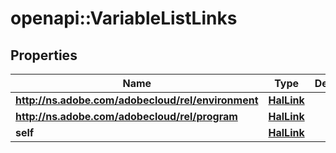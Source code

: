 # openapi::VariableListLinks

## Properties
Name | Type | Description | Notes
------------ | ------------- | ------------- | -------------
**http://ns.adobe.com/adobecloud/rel/environment** | [**HalLink**](HalLink.md) |  | [optional] 
**http://ns.adobe.com/adobecloud/rel/program** | [**HalLink**](HalLink.md) |  | [optional] 
**self** | [**HalLink**](HalLink.md) |  | [optional] 



